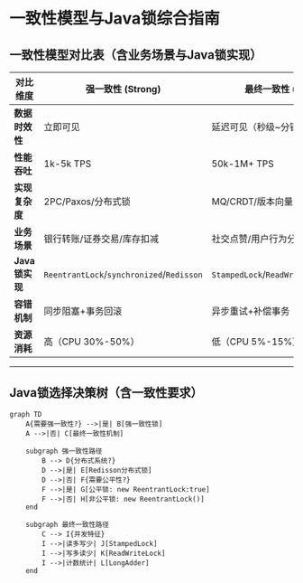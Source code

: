 # 一致性模型与Java锁综合指南

## 一致性模型对比表（含业务场景与Java锁实现）
| 对比维度         | 强一致性 (Strong)                          | 最终一致性 (Eventual)                     |
|------------------|--------------------------------------------|--------------------------------------------|
| **数据时效性**   | 立即可见                                   | 延迟可见（秒级~分钟级）                    |
| **性能吞吐**     | 1k-5k TPS                                 | 50k-1M+ TPS                               |
| **实现复杂度**   | 2PC/Paxos/分布式锁                         | MQ/CRDT/版本向量                           |
| **业务场景**     | 银行转账/证券交易/库存扣减                  | 社交点赞/用户行为分析/日志聚合             |
| **Java锁实现**   | `ReentrantLock`/`synchronized`/`Redisson` | `StampedLock`/`ReadWriteLock`/`LongAdder` |
| **容错机制**     | 同步阻塞+事务回滚                          | 异步重试+补偿事务                          |
| **资源消耗**     | 高（CPU 30%-50%）                          | 低（CPU 5%-15%）                          |
---

## Java锁选择决策树（含一致性要求）
```mermaid
graph TD
    A{需要强一致性?} -->|是| B[强一致性锁]
    A -->|否| C[最终一致性机制]
    
    subgraph 强一致性路径
        B --> D{分布式系统?}
        D -->|是| E[Redisson分布式锁]
        D -->|否| F{需要公平性?}
        F -->|是| G[公平锁: new ReentrantLock:true]
        F -->|否| H[非公平锁: new ReentrantLock()]
    end
    
    subgraph 最终一致性路径
        C --> I{并发特征}
        I -->|读多写少| J[StampedLock]
        I -->|写多读少| K[ReadWriteLock]
        I -->|计数统计| L[LongAdder]
    end
```
